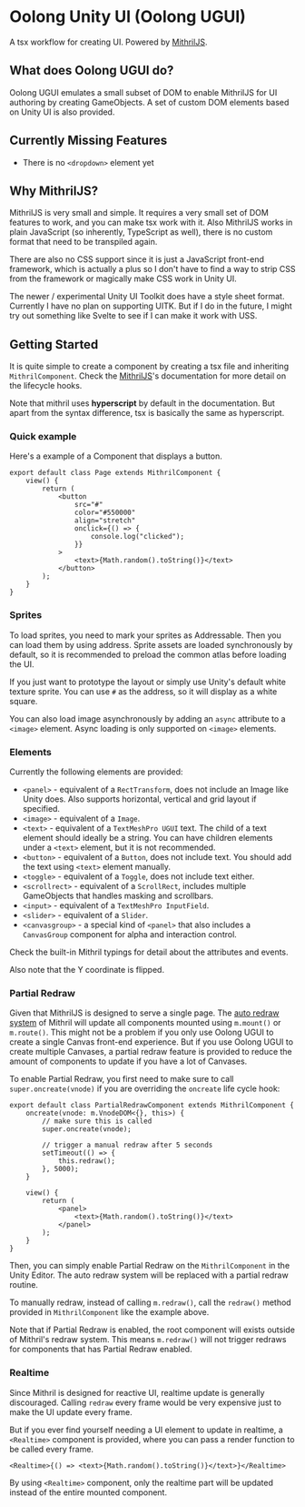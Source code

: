 # Oolong Unity UI (Oolong UGUI)

A tsx workflow for creating UI. Powered by [MithrilJS](https://mithril.js.org/).

## What does Oolong UGUI do?

Oolong UGUI emulates a small subset of DOM to enable MithrilJS for UI authoring by creating GameObjects. A set of custom
DOM elements based on Unity UI is also provided.

## Currently Missing Features

- There is no `<dropdown>` element yet

## Why MithrilJS?

MithrilJS is very small and simple. It requires a very small set of DOM features to work, and you can make tsx work with
it. Also MithrilJS works in plain JavaScript (so inherently, TypeScript as well), there is no custom format that need to
be transpiled again.

There are also no CSS support since it is just a JavaScript front-end framework, which is actually a plus so I don't
have to find a way to strip CSS from the framework or magically make CSS work in Unity UI.

The newer / experimental Unity UI Toolkit does have a style sheet format. Currently I have no plan on supporting UITK.
But if I do in the future, I might try out something like Svelte to see if I can make it work with USS.

## Getting Started

It is quite simple to create a component by creating a tsx file and inheriting `MithrilComponent`. Check
the [MithrilJS](https://mithril.js.org/)'s documentation for more detail on the lifecycle hooks.

Note that mithril uses **hyperscript** by default in the documentation. But apart from the syntax difference, tsx is
basically the same as hyperscript.

### Quick example

Here's a example of a Component that displays a button.

```tsx
export default class Page extends MithrilComponent {
    view() {
        return (
            <button
                src="#"
                color="#550000"
                align="stretch"
                onclick={() => {
                    console.log("clicked");
                }}
            >
                <text>{Math.random().toString()}</text>
            </button>
        );
    }
}
```

### Sprites

To load sprites, you need to mark your sprites as Addressable. Then you can load them by using address. Sprite assets
are loaded synchronously by default, so it is recommended to preload the common atlas before loading the UI.

If you just want to prototype the layout or simply use Unity's default white texture sprite. You can use `#` as the
address, so it will display as a white square.

You can also load image asynchronously by adding an `async` attribute to a `<image>` element. Async loading is only
supported on `<image>` elements.

### Elements

Currently the following elements are provided:

- `<panel>` - equivalent of a `RectTransform`, does not include an Image like Unity does. Also supports horizontal,
  vertical and grid layout if specified.
- `<image>` - equivalent of a `Image`.
- `<text>` - equivalent of a `TextMeshPro UGUI` text. The child of a text element should ideally be a string. You can
  have children elements under a `<text>` element, but it is not recommended.
- `<button>` - equivalent of a `Button`, does not include text. You should add the text using `<text>` element manually.
- `<toggle>` - equivalent of a `Toggle`, does not include text either.
- `<scrollrect>` - equivalent of a `ScrollRect`, includes multiple GameObjects that handles masking and scrollbars.
- `<input>` - equivalent of a `TextMeshPro InputField`.
- `<slider>` - equivalent of a `Slider`.
- `<canvasgroup>` - a special kind of `<panel>` that also includes a `CanvasGroup` component for alpha and interaction
  control.

Check the built-in Mithril typings for detail about the attributes and events.

Also note that the Y coordinate is flipped.

### Partial Redraw

Given that MithrilJS is designed to serve a single page.
The [auto redraw system](https://mithril.js.org/autoredraw.html) of Mithril will update all components mounted
using `m.mount()` or `m.route()`. This might not be a problem if you only use Oolong UGUI to create a single Canvas
front-end experience. But if you use Oolong UGUI to create multiple Canvases, a partial redraw feature is provided to
reduce the amount of components to update if you have a lot of Canvases.

To enable Partial Redraw, you first need to make sure to call `super.oncreate(vnode)` if you are overriding
the `oncreate` life cycle hook:

```tsx
export default class PartialRedrawComponent extends MithrilComponent {
    oncreate(vnode: m.VnodeDOM<{}, this>) {
        // make sure this is called
        super.oncreate(vnode);

        // trigger a manual redraw after 5 seconds
        setTimeout(() => {
            this.redraw();
        }, 5000);
    }

    view() {
        return (
            <panel>
                <text>{Math.random().toString()}</text>
            </panel>
        );
    }
}
```

Then, you can simply enable Partial Redraw on the `MithrilComponent` in the Unity Editor. The auto redraw system will be
replaced with a partial redraw routine.

To manually redraw, instead of calling `m.redraw()`, call the `redraw()` method provided in `MithrilComponent` like the
example
above.

Note that if Partial Redraw is enabled, the root component will exists outside of Mithril's redraw system. This
means `m.redraw()` will not trigger redraws for components that has Partial Redraw enabled.

### Realtime

Since Mithril is designed for reactive UI, realtime update is generally discouraged. Calling `redraw` every frame would
be very expensive just to make the UI update every frame.

But if you ever find yourself needing a UI element to update in realtime, a `<Realtime>` component is provided, where
you can pass a render function to be called every frame.

```tsx
<Realtime>{() => <text>{Math.random().toString()}</text>}</Realtime>
```

By using `<Realtime>` component, only the realtime part will be updated instead of the entire mounted component.
